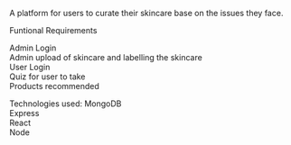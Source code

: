 A platform for users to curate their skincare base on the issues they face. 

Funtional Requirements

Admin Login  <br>
Admin upload of skincare and labelling the skincare <br>
User Login <br>
Quiz for user to take <br>
Products recommended <br>

Technologies used:
MongoDB <br>
Express <br>
React <br>
Node <br>
